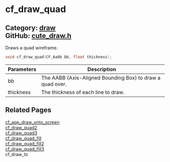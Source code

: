 # cf_draw_quad

Category: [draw](https://github.com/RandyGaul/cute_framework/blob/master/docs/api_reference?id=draw)  
GitHub: [cute_draw.h](https://github.com/RandyGaul/cute_framework/blob/master/include/cute_draw.h)  
---

Draws a quad wireframe.

```cpp
void cf_draw_quad(CF_Aabb bb, float thickness);
```

Parameters | Description
--- | ---
bb | The AABB (Axis-Aligned Bounding Box) to draw a quad over.
thickness | The thickness of each line to draw.

## Related Pages

[cf_app_draw_onto_screen](https://github.com/RandyGaul/cute_framework/blob/master/docs/app/cf_app_draw_onto_screen.md)  
[cf_draw_quad2](https://github.com/RandyGaul/cute_framework/blob/master/docs/draw/cf_draw_quad2.md)  
[cf_draw_quad3](https://github.com/RandyGaul/cute_framework/blob/master/docs/draw/cf_draw_quad3.md)  
[cf_draw_quad_fill](https://github.com/RandyGaul/cute_framework/blob/master/docs/draw/cf_draw_quad_fill.md)  
[cf_draw_quad_fill2](https://github.com/RandyGaul/cute_framework/blob/master/docs/draw/cf_draw_quad_fill2.md)  
[cf_draw_quad_fill3](https://github.com/RandyGaul/cute_framework/blob/master/docs/draw/cf_draw_quad_fill3.md)  
cf_draw_to  
